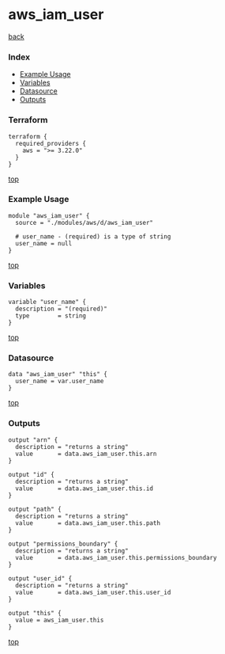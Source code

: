 # aws_iam_user
[back](../aws.md)
### Index
- [Example Usage](#example-usage)
- [Variables](#variables)
- [Datasource](#datasource)
- [Outputs](#outputs)
### Terraform
```hcl
terraform {
  required_providers {
    aws = ">= 3.22.0"
  }
}
```
[top](#index)
### Example Usage
```hcl
module "aws_iam_user" {
  source = "./modules/aws/d/aws_iam_user"

  # user_name - (required) is a type of string
  user_name = null
}
```
[top](#index)
### Variables
```hcl
variable "user_name" {
  description = "(required)"
  type        = string
}
```
[top](#index)

### Datasource
```hcl
data "aws_iam_user" "this" {
  user_name = var.user_name
}
```
[top](#index)
### Outputs
```hcl
output "arn" {
  description = "returns a string"
  value       = data.aws_iam_user.this.arn
}

output "id" {
  description = "returns a string"
  value       = data.aws_iam_user.this.id
}

output "path" {
  description = "returns a string"
  value       = data.aws_iam_user.this.path
}

output "permissions_boundary" {
  description = "returns a string"
  value       = data.aws_iam_user.this.permissions_boundary
}

output "user_id" {
  description = "returns a string"
  value       = data.aws_iam_user.this.user_id
}

output "this" {
  value = aws_iam_user.this
}
```
[top](#index)
